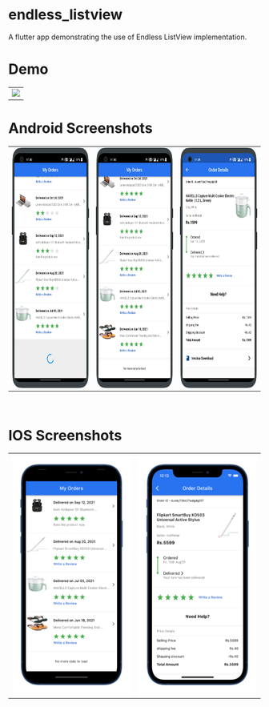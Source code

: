 # endless_listview

A flutter app demonstrating the use of Endless ListView implementation.


 # Demo
  <table>
  <tr>
  <td><img src="https://github.com/MarvelApps-Flutter/endless_listview/blob/master/working_demo/endless_listview_module.gif" height="480px"></td>
    </tr>
  </table>

# Android Screenshots

<table>
  <tr>
    <td><img src="https://github.com/MarvelApps-Flutter/endless_listview/blob/master/screenshots/android/android1.png" height="480px"></td>
     <td><img src="https://github.com/MarvelApps-Flutter/endless_listview/blob/master/screenshots/android/android2.png" height="480px"></td>
      <td><img src="https://github.com/MarvelApps-Flutter/endless_listview/blob/master/screenshots/android/android3.png" height="480px"></td>
  </tr>
 </table>


</br>

# IOS Screenshots

<table>
  <tr>
    <td><img src="https://github.com/MarvelApps-Flutter/endless_listview/blob/master/screenshots/ios/ios1.png" height="480px"></td>
    <td><img src="https://github.com/MarvelApps-Flutter/endless_listview/blob/master/screenshots/ios/ios2.png" height="480px"></td>
    
  </tr>
 </table>


